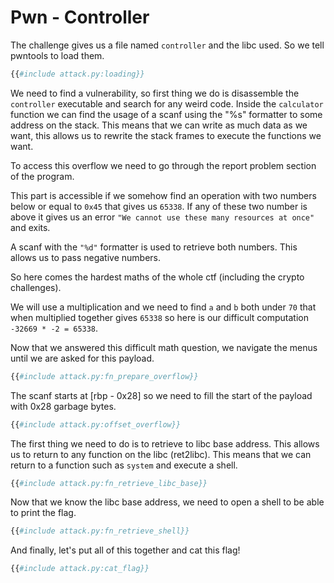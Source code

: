 # Pwn - Controller

The challenge gives us a file named `controller` and the libc used. So we tell
pwntools to load them.

```python
{{#include attack.py:loading}}
```

We need to find a vulnerability, so first thing we do is disassemble the
`controller` executable and search for any weird code.
Inside the `calculator` function we can find the usage of a scanf using the
"%s" formatter to some address on the stack. This means that we can write as
much data as we want, this allows us to rewrite the stack frames to execute
the functions we want.

To access this overflow we need to go through the report problem section of the
program.

This part is accessible if we somehow find an operation with two numbers below
or equal to `0x45` that gives us `65338`. If any of these two number is above
it gives us an error `"We cannot use these many resources at once"` and exits.

A scanf with the `"%d"` formatter is used to retrieve both numbers. This allows
us to pass negative numbers.

So here comes the hardest maths of the whole ctf (including the crypto
challenges).

We will use a multiplication and we need to find `a` and `b` both under `70`
that when multiplied together gives `65338` so here is our difficult computation
`-32669 * -2 = 65338`.

Now that we answered this difficult math question, we navigate the menus until
we are asked for this payload.

```python
{{#include attack.py:fn_prepare_overflow}}
```

The scanf starts at [rbp - 0x28] so we need to fill the start of the payload
with 0x28 garbage bytes.

```python
{{#include attack.py:offset_overflow}}
```

The first thing we need to do is to retrieve to libc base address. This allows
us to return to any function on the libc (ret2libc). This means that we can
return to a function such as `system` and execute a shell.

```python
{{#include attack.py:fn_retrieve_libc_base}}
```

Now that we know the libc base address, we need to open a shell to be able to
print the flag.

```python
{{#include attack.py:fn_retrieve_shell}}
```

And finally, let's put all of this together and cat this flag!

```python
{{#include attack.py:cat_flag}}
```

